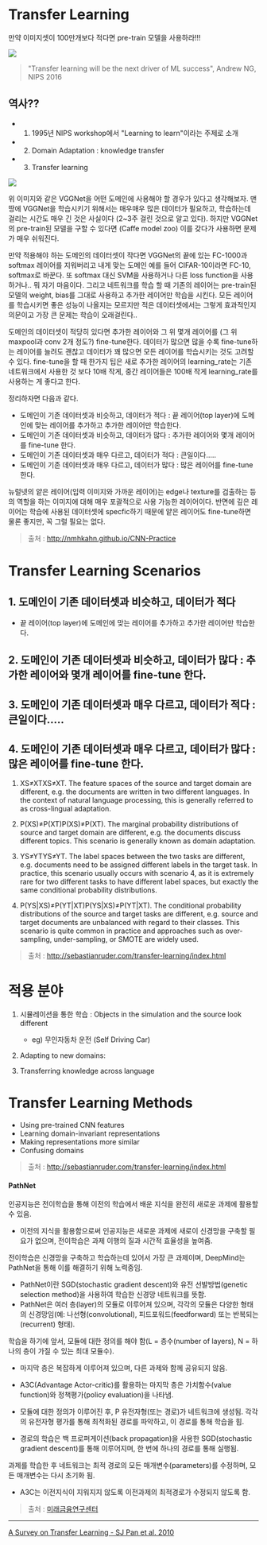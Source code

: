# Transfer Learning

만약 이미지셋이 100만개보다 적다면 pre-train 모델을 사용하라!!!

![](http://sebastianruder.com/content/images/2017/03/andrew_ng_drivers_ml_success-1.png)

> "Transfer learning will be the next driver of ML success", Andrew NG, NIPS 2016


## 역사??
- 1. 1995년 NIPS workshop에서 "Learning to learn"이라는 주제로 소개
- 2. Domain Adaptation : knowledge transfer
- 3. Transfer learning

![](http://nmhkahn.github.io/assets/CNN-Practice/vggnet.png)

위 이미지와 같은 VGGNet을 어떤 도메인에 사용해야 할 경우가 있다고 생각해보자. 맨땅에 VGGNet을 학습시키기 위해서는 매우매우 많은 데이터가 필요하고, 학습하는데 걸리는 시간도 매우 긴 것은 사실이다 (2~3주 걸린 것으로 알고 있다). 하지만 VGGNet의 pre-train된 모델을 구할 수 있다면 (Caffe model zoo) 이를 갖다가 사용하면 문제가 매우 쉬워진다.

만약 적용해야 하는 도메인의 데이터셋이 작다면 VGGNet의 끝에 있는 FC-1000과 softmax 레이어를 지워버리고 내게 맞는 도메인 예를 들어 CIFAR-10이라면 FC-10, softmax로 바꾼다. 또 softmax 대신 SVM을 사용하거나 다른 loss function을 사용하거나.. 뭐 자기 마음이다. 그리고 네트워크를 학습 할 때 기존의 레이어는 pre-train된 모델의 weight, bias를 그대로 사용하고 추가한 레이어만 학습을 시킨다. 모든 레이어를 학습시키면 좋은 성능이 나올지는 모르지만 적은 데이터셋에서는 그렇게 효과적인지 의문이고 가장 큰 문제는 학습이 오래걸린다..

도메인의 데이터셋이 적당히 있다면 추가한 레이어와 그 위 몇개 레이어를 (그 위 maxpool과 conv 2개 정도?) fine-tune한다. 데이터가 많으면 많을 수록 fine-tune하는 레이어를 늘려도 괜찮고 데이터가 꽤 많으면 모든 레이어를 학습시키는 것도 고려할 수 있다.
fine-tune을 할 때 한가지 팁은 새로 추가한 레이어의 learning_rate는 기존 네트워크에서 사용한 것 보다 10배 작게, 중간 레이어들은 100배 작게 learning_rate를 사용하는 게 좋다고 한다.

정리하자면 다음과 같다.

- 도메인이 기존 데이터셋과 비슷하고, 데이터가 적다 : 끝 레이어(top layer)에 도메인에 맞는 레이어를 추가하고 추가한 레이어만 학습한다.
- 도메인이 기존 데이터셋과 비슷하고, 데이터가 많다 : 추가한 레이어와 몇개 레이어를 fine-tune 한다.
- 도메인이 기존 데이터셋과 매우 다르고, 데이터가 적다 : 큰일이다…..
- 도메인이 기존 데이터셋과 매우 다르고, 데이터가 많다 : 많은 레이어를 fine-tune 한다.

뉴럴넷의 얕은 레이어(입력 이미지와 가까운 레이어)는 edge나 texture를 검출하는 등의 역할을 하는 이미지에 대해 매우 포괄적으로 사용 가능한 레이어이다. 반면에 깊은 레이어는 학습에 사용된 데이터셋에 specfic하기 때문에 얕은 레이어도 fine-tune하면 물론 좋지만, 꼭 그럴 필요는 없다.


> 출처 : http://nmhkahn.github.io/CNN-Practice

# Transfer Learning Scenarios

## 1. 도메인이 기존 데이터셋과 비슷하고, 데이터가 적다
- 끝 레이어(top layer)에 도메인에 맞는 레이어를 추가하고 추가한 레이어만 학습한다.

## 2. 도메인이 기존 데이터셋과 비슷하고, 데이터가 많다 : 추가한 레이어와 몇개 레이어를 fine-tune 한다.
## 3. 도메인이 기존 데이터셋과 매우 다르고, 데이터가 적다 : 큰일이다…..
## 4. 도메인이 기존 데이터셋과 매우 다르고, 데이터가 많다 : 많은 레이어를 fine-tune 한다.



1. XS≠XTXS≠XT. The feature spaces of the source and target domain are different, e.g. the documents are written in two different languages. In the context of natural language processing, this is generally referred to as cross-lingual adaptation.

2. P(XS)≠P(XT)P(XS)≠P(XT). The marginal probability distributions of source and target domain are different, e.g. the documents discuss different topics. This scenario is generally known as domain adaptation.

3. YS≠YTYS≠YT. The label spaces between the two tasks are different, e.g. documents need to be assigned different labels in the target task. In practice, this scenario usually occurs with scenario 4, as it is extremely rare for two different tasks to have different label spaces, but exactly the same conditional probability distributions.

4. P(YS|XS)≠P(YT|XT)P(YS|XS)≠P(YT|XT). The conditional probability distributions of the source and target tasks are different, e.g. source and target documents are unbalanced with regard to their classes. This scenario is quite common in practice and approaches such as over-sampling, under-sampling, or SMOTE are widely used.

> 출처 : http://sebastianruder.com/transfer-learning/index.html

# 적용 분야 

1.  시뮬레이션을 통한 학습 : Objects in the simulation and the source look different
    - eg) 무인자동차 운전 (Self Driving Car)

2. Adapting to new domains: 

3. Transferring knowledge across language

# Transfer Learning Methods
- Using pre-trained CNN features
- Learning domain-invariant representations
- Making representations more similar
- Confusing domains


> 출처 : http://sebastianruder.com/transfer-learning/index.html

####  PathNet
인공지능은 전이학습을 통해 이전의 학습에서 배운 지식을 완전히 새로운 과제에 활용할 수 있음.

- 이전의 지식을 활용함으로써 인공지능은 새로운 과제에 새로이 신경망을 구축할 필요가 없으며, 전이학습은 과제 이행의 질과 시간적 효율성을 높여줌.

전이학습은 신경망을 구축하고 학습하는데 있어서 가장 큰 과제이며, DeepMind는 PathNet을 통해 이를 해결하기 위해 노력중임.
- PathNet이란 SGD(stochastic gradient descent)와 유전 선발방법(genetic selection method)을 사용하여 학습한 신경망 네트워크를 뜻함.
- PathNet은 여러 층(layer)의 모듈로 이루어져 있으며, 각각의 모듈은 다양한 형태의 신경망임(예: 나선형(convolutional), 피드포워드(feedforward) 또는 반복되는(recurrent) 형태).

학습을 하기에 앞서, 모듈에 대한 정의를 해야 함(L = 층수(number of layers), N = 하나의 층이 가질 수 있는 최대 모듈수).
- 마지막 층은 복잡하게 이루어져 있으며, 다른 과제와 함께 공유되지 않음.

- A3C(Advantage Actor-critic)를 활용하는 마지막 층은 가치함수(value function)와 정책평가(policy evaluation)을 나타냄.

- 모듈에 대한 정의가 이루어진 후, P 유전자형(또는 경로)가 네트워크에 생성됨. 각각의 유전자형 평가를 통해 최적화된 경로를 파악하고, 이 경로를 통해 학습을 힘.

- 경로의 학습은 백 프로퍼게이션(back propagation)을 사용한 SGD(stochastic gradient descent)를 통해 이루어지며, 한 번에 하나의 경로를 통해 실행됨.

과제를 학습한 후 네트워크는 최적 경로의 모든 매개변수(parameters)를 수정하며, 모든 매개변수는 다시 초기화 됨.

- A3C는 이전지식이 지워지지 않도록 이전과제의 최적경로가 수정되지 않도록 함.

> 출처 : [미래금융연구센터](http://www.kcft.or.kr/2017/02/2120)

---
[A Survey on Transfer Learning - SJ Pan et al. 2010](https://www.cse.ust.hk/~qyang/Docs/2009/tkde_transfer_learning.pdf)